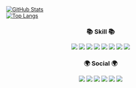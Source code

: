 <div>
  <a href="https://github.com/anuraghazra/github-readme-stats">
    <img src="https://github-readme-stats.vercel.app/api?username=woosang1" alt="GitHub Stats" style="max-width: 100%;">
  </a>
</div>
<div>
  <a href="https://github.com/anuraghazra/github-readme-stats">
    <img src="https://github-readme-stats.vercel.app/api/top-langs/?username=woosang1" alt="Top Langs" style="max-width: 100%;">
  </a>
</div>

<h3 align="center"><b>📚 Skill 📚</b></h3>
<p align="center">
<img src="https://img.shields.io/badge/Android-3DDC84?style=flat-square&logo=android&logoColor=white"/>
<img src="https://img.shields.io/badge/Android Studio-3DDC84?style=flat-square&logo=Android Studio&logoColor=white"/>
<img src="https://img.shields.io/badge/Kotlin-7F52FF?style=flat-square&logo=Kotlin&logoColor=white"/>
<img src="https://img.shields.io/badge/Gradle-02303A?style=flat-square&logo=Gradle&logoColor=white"/>
<img src="https://img.shields.io/badge/Wear Os-4285F4?style=flat-square&logo=wearos&logoColor=white"/>
<img src="https://img.shields.io/badge/Git-F05032?style=flat-square&logo=git&logoColor=white"/>
<img src="https://img.shields.io/badge/GitHub-181717?style=flat-square&logo=GitHub&logoColor=white"/>
<img src="https://img.shields.io/badge/GitLab-FC6D26?style=flat-square&logo=gitlab&logoColor=white"/>
</p>

<h3 align="center"><b>🌍 Social 🌍</b></h3>
<p align="center">
<img src="https://img.shields.io/badge/kakao-FFCD00?style=flat-square&logo=kakaotalk&logoColor=white"/>
<img src="https://img.shields.io/badge/naver-03C75A?style=flat-square&logo=naver&logoColor=white"/>
<img src="https://img.shields.io/badge/google-EA4335?style=flat-square&logo=google&logoColor=white"/>
<img src="https://img.shields.io/badge/instagram-E4405F?style=flat-square&logo=instagram&logoColor=white"/>
<img src="https://img.shields.io/badge/facebook-0866FF?style=flat-square&logo=facebook&logoColor=white"/>
<img src="https://img.shields.io/badge/discord-5865F2?style=flat-square&logo=discord&logoColor=white"/>
</p>
